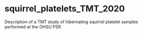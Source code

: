 # squirrel_platelets_TMT_2020
Description of a TMT study of hibernating squirrel platelet samples performed at the OHSU PSR
